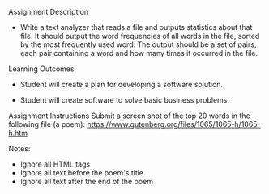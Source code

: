 Assignment Description
- Write a text analyzer that reads a file and outputs statistics about that file. It should output the word frequencies of all words in the file, sorted by the most frequently used word. The output should be a set of pairs, each pair containing a word and how many times it occurred in the file.

Learning Outcomes
- Student will create a plan for developing a software solution.

- Student will create software to solve basic business problems.

Assignment Instructions
Submit a screen shot of the top 20 words in the following file (a poem): https://www.gutenberg.org/files/1065/1065-h/1065-h.htm
  
Notes:
- Ignore all HTML tags
- Ignore all text before the poem's title
- Ignore all text after the end of the poem
